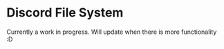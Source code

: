 # Discord File System

Currently a work in progress. Will update when there is more functionality :D